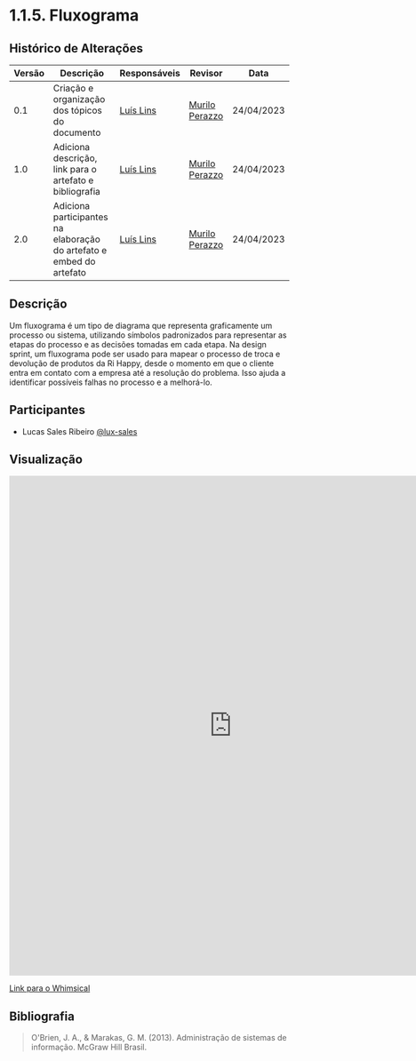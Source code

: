 # 1.1.5. Fluxograma

## Histórico de Alterações

| Versão | Descrição                                               | Responsáveis                                 | Revisor | Data       |
| ------ | ------------------------------------------------------- | -------------------------------------------- | ------- | ---------- |
| 0.1    | Criação e organização dos tópicos do documento          | [Luís Lins](https://github.com/luisgaboardi) |[Murilo Perazzo](https://github.com/murilopbs)| 24/04/2023 |
| 1.0    | Adiciona descrição, link para o artefato e bibliografia | [Luís Lins](https://github.com/luisgaboardi) |[Murilo Perazzo](https://github.com/murilopbs)| 24/04/2023 |
| 2.0    | Adiciona participantes na elaboração do artefato e embed do artefato       | [Luís Lins](https://github.com/luisgaboardi) |[Murilo Perazzo](https://github.com/murilopbs)| 24/04/2023 |

## Descrição

Um fluxograma é um tipo de diagrama que representa graficamente um processo ou sistema, utilizando símbolos padronizados para representar as etapas do processo e as decisões tomadas em cada etapa. Na design sprint, um fluxograma pode ser usado para mapear o processo de troca e devolução de produtos da Ri Happy, desde o momento em que o cliente entra em contato com a empresa até a resolução do problema. Isso ajuda a identificar possíveis falhas no processo e a melhorá-lo.

## Participantes

- Lucas Sales Ribeiro [@lux-sales](https://github.com/lux-sales)

## Visualização

<iframe style="border:none" src="https://whimsical.com/embed/ri-happy-fluxo-trocas-e-devolucoes-8W3uuqXTeJd73qN4aso7u5@7YNFXnKbYgJPesxYg8QvZ" 
width="800" height="900"></iframe>

[Link para o Whimsical](https://whimsical.com/ri-happy-fluxo-trocas-e-devolucoes-8W3uuqXTeJd73qN4aso7u5)

## Bibliografia

> O'Brien, J. A., & Marakas, G. M. (2013). Administração de sistemas de informação. McGraw Hill Brasil.
